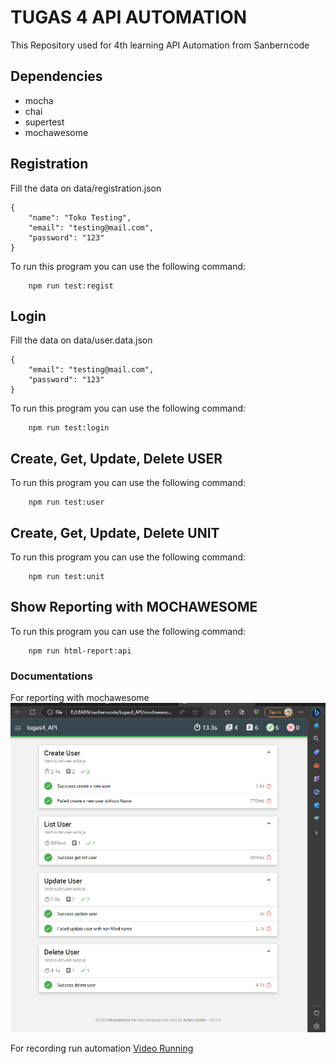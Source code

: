 # TUGAS 4 API AUTOMATION 
This Repository used for 4th learning API Automation from Sanberncode

## Dependencies
- mocha
- chai
- supertest
- mochawesome

## Registration
Fill the data on data/registration.json
```
{
    "name": "Toko Testing",
    "email": "testing@mail.com",
    "password": "123" 
}
```
To run this program you can use the following command:
```
    npm run test:regist
```
## Login
Fill the data on data/user.data.json
```
{
    "email": "testing@mail.com",
    "password": "123"      
}
```
To run this program you can use the following command:
```
    npm run test:login
```
## Create, Get, Update, Delete USER 
To run this program you can use the following command:
```
    npm run test:user
```
## Create, Get, Update, Delete UNIT 
To run this program you can use the following command:
```
    npm run test:unit
```
## Show Reporting with MOCHAWESOME
To run this program you can use the following command:
```
    npm run html-report:api
```
### Documentations
For reporting with mochawesome 
![alt text](documents/reporting_mochawesome.png)

For recording run automation
[Video Running](https://drive.google.com/file/d/1fdLe8vtgCZJ9H4jJ4nffpgzvs2Ldq2TW/view?usp=sharing)
